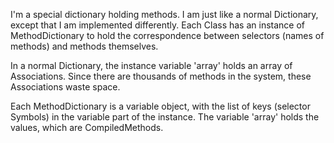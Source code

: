 I'm a special dictionary holding methods. I am just like a normal Dictionary, except that I am implemented differently.  Each Class has an instance of MethodDictionary to hold the correspondence between selectors (names of methods) and methods themselves.

In a normal Dictionary, the instance variable 'array' holds an array of Associations.  Since there are thousands of methods in the system, these Associations waste space.  

Each MethodDictionary is a variable object, with the list of keys (selector Symbols) in the variable part of the instance.  The variable 'array' holds the values, which are CompiledMethods.